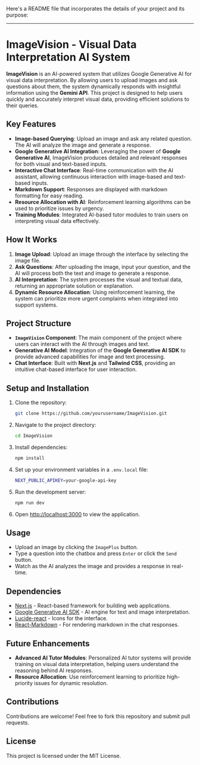 Here's a README file that incorporates the details of your project and its purpose:

---

# ImageVision - Visual Data Interpretation AI System

**ImageVision** is an AI-powered system that utilizes Google Generative AI for visual data interpretation. By allowing users to upload images and ask questions about them, the system dynamically responds with insightful information using the **Gemini API**. This project is designed to help users quickly and accurately interpret visual data, providing efficient solutions to their queries.

## Key Features

- **Image-based Querying**: Upload an image and ask any related question. The AI will analyze the image and generate a response.
- **Google Generative AI Integration**: Leveraging the power of **Google Generative AI**, ImageVision produces detailed and relevant responses for both visual and text-based inputs.
- **Interactive Chat Interface**: Real-time communication with the AI assistant, allowing continuous interaction with image-based and text-based inputs.
- **Markdown Support**: Responses are displayed with markdown formatting for easy reading.
- **Resource Allocation with AI**: Reinforcement learning algorithms can be used to prioritize issues by urgency.
- **Training Modules**: Integrated AI-based tutor modules to train users on interpreting visual data effectively.

## How It Works

1. **Image Upload**: Upload an image through the interface by selecting the image file.
2. **Ask Questions**: After uploading the image, input your question, and the AI will process both the text and image to generate a response.
3. **AI Interpretation**: The system processes the visual and textual data, returning an appropriate solution or explanation.
4. **Dynamic Resource Allocation**: Using reinforcement learning, the system can prioritize more urgent complaints when integrated into support systems.

## Project Structure

- **`ImageVision` Component**: The main component of the project where users can interact with the AI through images and text.
- **Generative AI Model**: Integration of the **Google Generative AI SDK** to provide advanced capabilities for image and text processing.
- **Chat Interface**: Built with **Next.js** and **Tailwind CSS**, providing an intuitive chat-based interface for user interaction.

## Setup and Installation

1. Clone the repository:

   ```bash
   git clone https://github.com/yourusername/ImageVision.git
   ```

2. Navigate to the project directory:

   ```bash
   cd ImageVision
   ```

3. Install dependencies:

   ```bash
   npm install
   ```

4. Set up your environment variables in a `.env.local` file:

   ```bash
   NEXT_PUBLIC_APIKEY=your-google-api-key
   ```

5. Run the development server:

   ```bash
   npm run dev
   ```

6. Open [http://localhost:3000](http://localhost:3000) to view the application.

## Usage

- Upload an image by clicking the `ImagePlus` button.
- Type a question into the chatbox and press `Enter` or click the `Send` button.
- Watch as the AI analyzes the image and provides a response in real-time.

## Dependencies

- [Next.js](https://nextjs.org/) - React-based framework for building web applications.
- [Google Generative AI SDK](https://developers.generativeai.google/) - AI engine for text and image interpretation.
- [Lucide-react](https://lucide.dev/) - Icons for the interface.
- [React-Markdown](https://github.com/remarkjs/react-markdown) - For rendering markdown in the chat responses.

## Future Enhancements

- **Advanced AI Tutor Modules**: Personalized AI tutor systems will provide training on visual data interpretation, helping users understand the reasoning behind AI responses.
- **Resource Allocation**: Use reinforcement learning to prioritize high-priority issues for dynamic resolution.

## Contributions

Contributions are welcome! Feel free to fork this repository and submit pull requests.

## License

This project is licensed under the MIT License.
